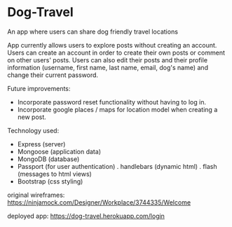 # Dog-Travel
An app where users can share dog friendly travel locations

App currently allows users to explore posts without creating an account. Users can create an account
in order to create their own posts or comment on other users' posts. Users can also edit their posts and
their profile information (username, first name, last name, email, dog's name) and change their current 
password.

Future improvements:
  - Incorporate password reset functionality without having to log in.
  - Incorporate google places / maps for location model when creating a new post.
  
Technology used:
  - Express (server)
  - Mongoose (application data)
  - MongoDB (database)
  - Passport (for user authentication)
  . handlebars (dynamic html)
  . flash (messages to html views) 
  - Bootstrap (css styling)
  
original wireframes:  https://ninjamock.com/Designer/Workplace/3744335/Welcome

deployed app:         https://dog-travel.herokuapp.com/login
